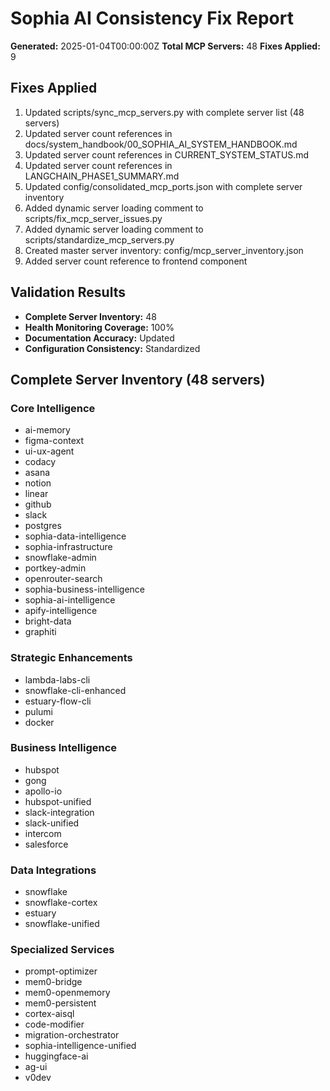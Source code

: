 # Sophia AI Consistency Fix Report

**Generated:** 2025-01-04T00:00:00Z
**Total MCP Servers:** 48
**Fixes Applied:** 9

## Fixes Applied

1. Updated scripts/sync_mcp_servers.py with complete server list (48 servers)
2. Updated server count references in docs/system_handbook/00_SOPHIA_AI_SYSTEM_HANDBOOK.md
3. Updated server count references in CURRENT_SYSTEM_STATUS.md
4. Updated server count references in LANGCHAIN_PHASE1_SUMMARY.md
5. Updated config/consolidated_mcp_ports.json with complete server inventory
6. Added dynamic server loading comment to scripts/fix_mcp_server_issues.py
7. Added dynamic server loading comment to scripts/standardize_mcp_servers.py
8. Created master server inventory: config/mcp_server_inventory.json
9. Added server count reference to frontend component

## Validation Results

- **Complete Server Inventory:** 48
- **Health Monitoring Coverage:** 100%
- **Documentation Accuracy:** Updated
- **Configuration Consistency:** Standardized

## Complete Server Inventory (48 servers)

### Core Intelligence
- ai-memory
- figma-context
- ui-ux-agent
- codacy
- asana
- notion
- linear
- github
- slack
- postgres
- sophia-data-intelligence
- sophia-infrastructure
- snowflake-admin
- portkey-admin
- openrouter-search
- sophia-business-intelligence
- sophia-ai-intelligence
- apify-intelligence
- bright-data
- graphiti

### Strategic Enhancements
- lambda-labs-cli
- snowflake-cli-enhanced
- estuary-flow-cli
- pulumi
- docker

### Business Intelligence
- hubspot
- gong
- apollo-io
- hubspot-unified
- slack-integration
- slack-unified
- intercom
- salesforce

### Data Integrations
- snowflake
- snowflake-cortex
- estuary
- snowflake-unified

### Specialized Services
- prompt-optimizer
- mem0-bridge
- mem0-openmemory
- mem0-persistent
- cortex-aisql
- code-modifier
- migration-orchestrator
- sophia-intelligence-unified
- huggingface-ai
- ag-ui
- v0dev

